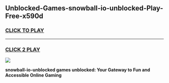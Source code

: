 
## Unblocked-Games-snowball-io-unblocked-Play-Free-x590d
<h3>
<a href="https://premium76.site?title=snowball-io-unblocked&ref=12A">CLICK TO PLAY</a></h3>
<hr>

<h3>
<a href="https://premium76.site?title=snowball-io-unblocked&ref=12A">CLICK 2 PLAY</a>
  
</h3>

<a href="https://premium76.site?title=snowball-io-unblocked&ref=12A"><img src="https://clearcache.store/games.png"></a>


**snowball-io-unblocked games unblocked: Your Gateway to Fun and Accessible Online Gaming**
